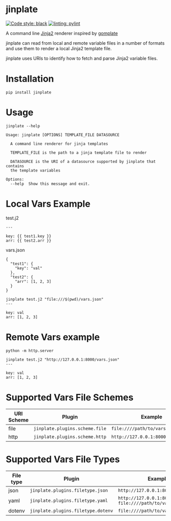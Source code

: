 # jinplate

[![Code style: black](https://img.shields.io/badge/code%20style-black-000000.svg)](https://github.com/psf/black)
[![linting: pylint](https://img.shields.io/badge/linting-pylint-yellowgreen)](https://github.com/pylint-dev/pylint)

A command line [Jinja2](https://github.com/pallets/jinja) renderer inspired
by [gomplate](https://github.com/hairyhenderson/gomplate)

jinplate can read from local and remote variable files in a number of formats and use them
to render a local Jinja2 template file.

jinplate uses URIs to identify how to fetch and parse Jinja2 variable files.

# Installation
```
pip install jinplate
```

# Usage

```
jinplate --help

Usage: jinplate [OPTIONS] TEMPLATE_FILE DATASOURCE

  A command line renderer for jinja templates

  TEMPLATE_FILE is the path to a jinja template file to render

  DATASOURCE is the URI of a datasource supported by jinplate that contains
  the template variables

Options:
  --help  Show this message and exit.
```

# Local Vars Example

test.j2
```
---

key: {{ test1.key }}
arr: {{ test2.arr }}
```

vars.json
```
{
  "test1": {
    "key": "val"
  },
  "test2": {
    "arr": [1, 2, 3]
  }
}
```

```
jinplate test.j2 "file:///$(pwd)/vars.json"
---

key: val
arr: [1, 2, 3]
```

# Remote Vars example

```
python -m http.server
```

```
jinplate test.j2 "http://127.0.0.1:8000/vars.json"
---

key: val
arr: [1, 2, 3]
```


# Supported Vars File Schemes
| URI Scheme | Plugin                         | Example                           |
|------------|--------------------------------|-----------------------------------|
| file       | `jinplate.plugins.scheme.file` | `file:////path/to/vars.yaml`      |
| http       | `jinplate.plugins.scheme.http` | `http://127.0.0.1:8000/vars.json` |


# Supported Vars File Types

| File type | Plugin                             | Example                                                          |
|-----------|------------------------------------|------------------------------------------------------------------|
| json      | `jinplate.plugins.filetype.json`   | `http://127.0.0.1:8000/vars.json`                                |
| yaml      | `jinplate.plugins.filetype.yaml`   | `http://127.0.0.1:8000/vars.yml`<br>`file:////path/to/vars.yaml` |
| dotenv    | `jinplate.plugins.filetype.dotenv` | `file:////path/to/vars.env`                                      |
